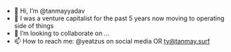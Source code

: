 - 👋 Hi, I’m @tanmayyadav
- 👀 I was a venture capitalist for the past 5 years now moving to operating side of things
- 💞️ I’m looking to collaborate on ...
- 📫 How to reach me: @yeatzus on social media OR ty@tanmay.surf

<!---
tanmayyadav/tanmayyadav is a ✨ special ✨ repository because its `README.md` (this file) appears on your GitHub profile.
You can click the Preview link to take a look at your changes.
--->
